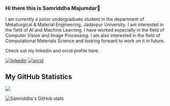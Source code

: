### Hi there this is Samriddha Majumdar👋
I am currently a junior undergraduate student in the department of Metallurgical & Material Engineering, Jadavpur University. I am interested in the field of AI and Machine Learning. I have worked especially in the field of Computer Vision and Image Processing. I am also interested in the field of Computational Materials Science and looking forward to work on it in future.

Check out my linkedin and orcid profile here:

[<img src="https://img.shields.io/badge/LinkedIn-0077B5?style=for-the-badge&logo=linkedin&logoColor=white" alt='linkedin'>](https://www.linkedin.com/in/samriddha-majumdar-7ba7b321b/)
[<img src="https://img.shields.io/badge/orcid-A6CE39?style=for-the-badge&logo=orcid&logoColor=white" alt='orcid'>](https://orcid.org/0000-0002-8081-4607)

## My GitHub Statistics
![](https://komarev.com/ghpvc/?username=sammajum706&style=plastic)

![Samriddha's GitHub stats](https://github-readme-stats.vercel.app/api?username=sammajum706&show_icons=true&theme=cobalt&count_private=true)
